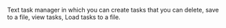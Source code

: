 Text task manager in which you can create tasks that you can delete, save to a file, view tasks, Load tasks to a file.
